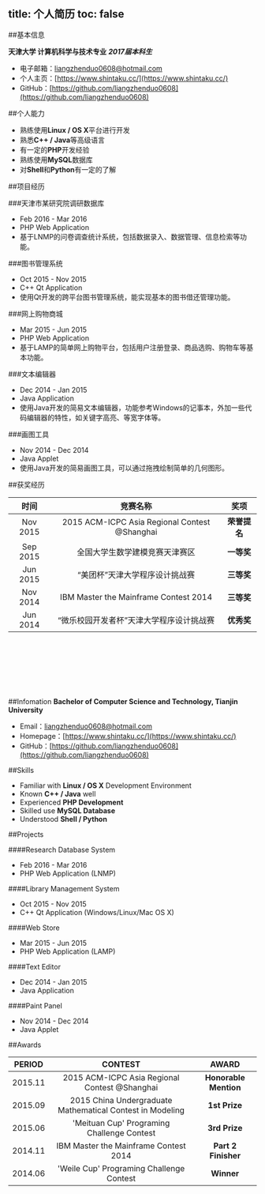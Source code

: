 title: 个人简历
toc: false
---

##基本信息

**天津大学 计算机科学与技术专业** ***2017届本科生***

+ 电子邮箱：[liangzhenduo0608@hotmail.com](mailto:liangzhenduo0608@hotmail.com)
+ 个人主页：[https://www.shintaku.cc/](https://www.shintaku.cc/)
+ GitHub：[https://github.com/liangzhenduo0608](https://github.com/liangzhenduo0608)

##个人能力

+ 熟练使用**Linux / OS X**平台进行开发
+ 熟悉**C++ / Java**等高级语言
+ 有一定的**PHP**开发经验
+ 熟练使用**MySQL**数据库
+ 对**Shell**和**Python**有一定的了解

##项目经历

###天津市某研究院调研数据库

+ Feb 2016 - Mar 2016
+ PHP Web Application
+ 基于LNMP的问卷调查统计系统，包括数据录入、数据管理、信息检索等功能。

###图书管理系统

+ Oct 2015 - Nov 2015
+ C++ Qt Application
+ 使用Qt开发的跨平台图书管理系统，能实现基本的图书借还管理功能。

###网上购物商城

+ Mar 2015 - Jun 2015
+ PHP Web Application
+ 基于LAMP的简单网上购物平台，包括用户注册登录、商品选购、购物车等基本功能。

###文本编辑器

+ Dec 2014 - Jan 2015
+ Java Application
+ 使用Java开发的简易文本编辑器，功能参考Windows的记事本，外加一些代码编辑器的特性，如关键字高亮、等宽字体等。

###画图工具

+ Nov 2014 - Dec 2014
+ Java Applet
+ 使用Java开发的简易画图工具，可以通过拖拽绘制简单的几何图形。

##获奖经历

|<div style="text-align:center">时间</div>|<div style="text-align:center">竞赛名称</div>|<div style="text-align:center">奖项</div>|
|---|---|---|
|<div style="text-align:center">Nov 2015|<div style="text-align:center">2015 ACM-ICPC Asia Regional Contest @Shanghai |<div style="text-align:center">**荣誉提名** |
|<div style="text-align:center">Sep 2015|<div style="text-align:center">全国大学生数学建模竞赛天津赛区                     |<div style="text-align:center">**一等奖**             |
|<div style="text-align:center">Jun 2015|<div style="text-align:center">“美团杯”天津大学程序设计挑战赛                     |<div style="text-align:center">**三等奖**             |
|<div style="text-align:center">Nov 2014|<div style="text-align:center">IBM Master the Mainframe Contest 2014         |<div style="text-align:center">**三等奖**             |
|<div style="text-align:center">Jun 2014|<div style="text-align:center">“微乐校园开发者杯”天津大学程序设计挑战赛             |<div style="text-align:center">**优秀奖**             |

<br><br><br><br><br><br>

##Infomation
**Bachelor of Computer Science and Technology, Tianjin University**

+ Email：[liangzhenduo0608@hotmail.com](mailto:liangzhenduo0608@hotmail.com)
+ Homepage：[https://www.shintaku.cc/](https://www.shintaku.cc/)
+ GitHub：[https://github.com/liangzhenduo0608](https://github.com/liangzhenduo0608)

##Skills

+ Familiar with **Linux / OS X** Development Environment
+ Known **C++ / Java** well
+ Experienced **PHP Development**
+ Skilled use **MySQL Database**
+ Understood **Shell / Python**

##Projects

####Research Database System

+ Feb 2016 - Mar 2016
+ PHP Web Application (LNMP)

####Library Management System

+ Oct 2015 - Nov 2015
+ C++ Qt Application (Windows/Linux/Mac OS X)

####Web Store

+ Mar 2015 - Jun 2015
+ PHP Web Application (LAMP)

####Text Editor

+ Dec 2014 - Jan 2015
+ Java Application

####Paint Panel

+ Nov 2014 - Dec 2014
+ Java Applet

##Awards

|<div style="text-align:center">PERIOD</div>|<div style="text-align:center">CONTEST</div>|<div style="text-align:center">AWARD</div>|
|---|---|---|
|<div style="text-align:center">2015.11|<div style="text-align:center">2015 ACM-ICPC Asia Regional Contest @Shanghai |<div style="text-align:center">**Honorable Mention** |
|<div style="text-align:center">2015.09|<div style="text-align:center">2015 China Undergraduate Mathematical Contest in Modeling                     |<div style="text-align:center">**1st Prize**             |
|<div style="text-align:center">2015.06|<div style="text-align:center">'Meituan Cup' Programing Challenge Contest                     |<div style="text-align:center">**3rd Prize**             |
|<div style="text-align:center">2014.11|<div style="text-align:center">IBM Master the Mainframe Contest 2014         |<div style="text-align:center">**Part 2 Finisher**             |
|<div style="text-align:center">2014.06|<div style="text-align:center">'Weile Cup' Programing Challenge Contest             |<div style="text-align:center">**Winner**             |